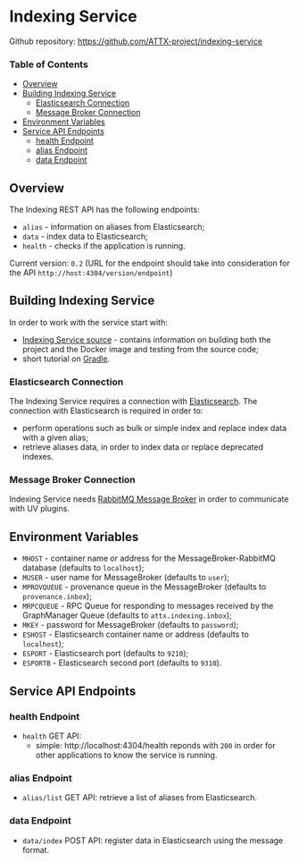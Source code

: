 # Indexing Service

Github repository: https://github.com/ATTX-project/indexing-service

### Table of Contents
<!-- TOC START min:1 max:3 link:true update:true -->
  - [Overview](#overview)
  - [Building Indexing Service](#building-indexing-service)
    - [Elasticsearch Connection](#elasticsearch-connection)
    - [Message Broker Connection](#message-broker-connection)
  - [Environment Variables](#environment-variables)
  - [Service API Endpoints](#service-api-endpoints)
    - [health Endpoint](#health-endpoint)
    - [alias Endpoint](#alias-endpoint)
    - [data Endpoint](#data-endpoint)

<!-- TOC END -->

## Overview

The Indexing REST API has the following endpoints:
* `alias` - information on aliases from Elasticsearch;
* `data` - index data to Elasticsearch;
* `health` - checks if the application is running.

Current version: `0.2` (URL for the endpoint should take into consideration for the API `http://host:4304/version/endpoint`)

## Building Indexing Service

In order to work with the service start with:
* [Indexing Service source](https://github.com/ATTX-project/indexing-service) - contains information on building both the project and the  Docker image and testing from the source code;
* short tutorial on [Gradle](Building-with-Gradle.md).

### Elasticsearch Connection

The Indexing Service requires a connection with [Elasticsearch](ElasticSearch-5.md).
The connection with Elasticsearch is required  in order to:
* perform operations such as bulk or simple index and replace index data with a given alias;
* retrieve aliases data, in order to index data or replace deprecated indexes.

### Message Broker Connection

Indexing Service needs [RabbitMQ Message Broker](MessageBroker-RabbitMQ.md) in order to communicate with UV plugins.

## Environment Variables

* `MHOST` - container name or address for the MessageBroker-RabbitMQ database (defaults to `localhost`);
* `MUSER` - user name for MessageBroker (defaults to `user`);
* `MPROVQUEUE` - provenance queue in the MessageBroker (defaults to `provenance.inbox`);
* `MRPCQUEUE` - RPC Queue for responding to messages received by the GraphManager Queue (defaults to `attx.indexing.inbox`);
* `MKEY` - password for MessageBroker (defaults to `password`);
* `ESHOST` - Elasticsearch container name or address (defaults to `localhost`);
* `ESPORT` - Elasticsearch port (defaults to `9210`);
* `ESPORTB` - Elasticsearch second port (defaults to `9310`).

## Service API Endpoints

### health Endpoint

* `health` GET API:
  * simple: http://localhost:4304/health reponds with `200` in order for other applications to know the service is running.

### alias Endpoint

* `alias/list` GET API: retrieve a list of aliases from Elasticsearch.

### data Endpoint

* `data/index` POST API: register data in Elasticsearch using the message format.
